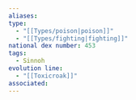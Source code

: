 ```yaml
---
aliases: 
type:
  - "[[Types/poison|poison]]"
  - "[[Types/fighting|fighting]]"
national dex number: 453
tags:
  - Sinnoh
evolution line:
  - "[[Toxicroak]]"
associated:
---
```

